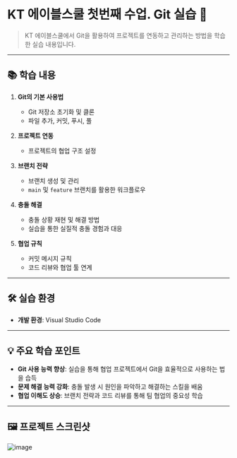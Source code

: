 # KT 에이블스쿨 첫번째 수업. Git 실습 🚀

> KT 에이블스쿨에서 Git을 활용하여 프로젝트를 연동하고 관리하는 방법을 학습한 실습 내용입니다.

---

## 📚 학습 내용

1. **Git의 기본 사용법**
   - Git 저장소 초기화 및 클론
   - 파일 추가, 커밋, 푸시, 풀

2. **프로젝트 연동**
   - 프로젝트의 협업 구조 설정

3. **브랜치 전략**
   - 브랜치 생성 및 관리
   - `main` 및 `feature` 브랜치를 활용한 워크플로우

4. **충돌 해결**
   - 충돌 상황 재현 및 해결 방법
   - 실습을 통한 실질적 충돌 경험과 대응

5. **협업 규칙**
   - 커밋 메시지 규칙
   - 코드 리뷰와 협업 툴 연계

---

## 🛠️ 실습 환경

- **개발 환경**: Visual Studio Code

---

## 💡 주요 학습 포인트

- **Git 사용 능력 향상**: 실습을 통해 협업 프로젝트에서 Git을 효율적으로 사용하는 법을 습득
- **문제 해결 능력 강화**: 충돌 발생 시 원인을 파악하고 해결하는 스킬을 배움
- **협업 이해도 상승**: 브랜치 전략과 코드 리뷰를 통해 팀 협업의 중요성 학습

---

## 🖼️ 프로젝트 스크린샷

![image](https://github.com/user-attachments/assets/b9833cbe-c034-4902-af5d-204b6644244a)

